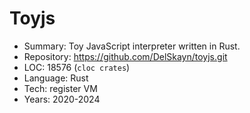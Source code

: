 # Toyjs

* Summary:    Toy JavaScript interpreter written in Rust.
* Repository: https://github.com/DelSkayn/toyjs.git
* LOC:        18576 (`cloc crates`)
* Language:   Rust
* Tech:       register VM
* Years:      2020-2024
